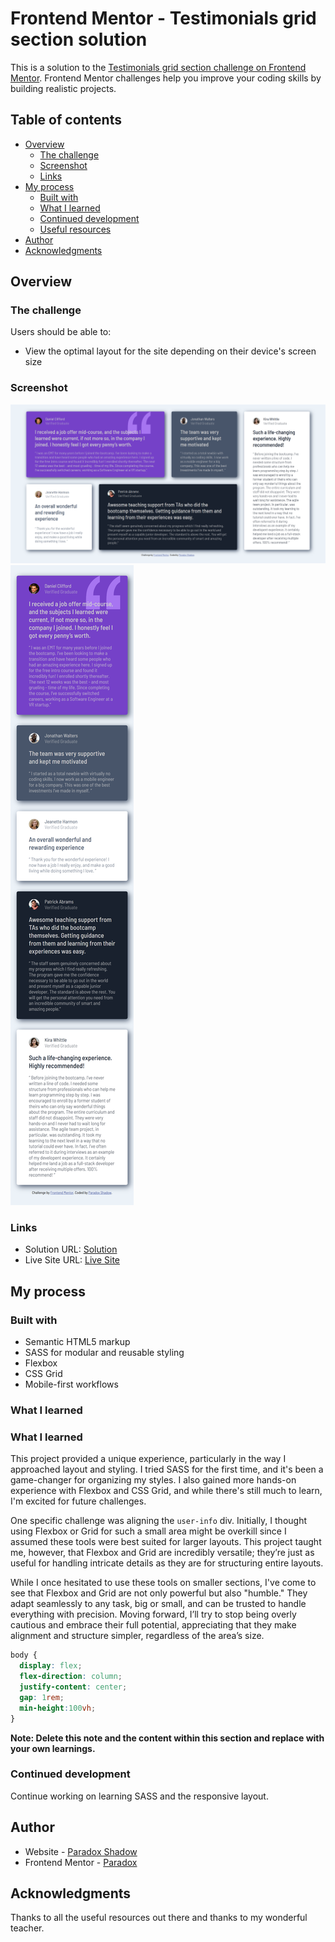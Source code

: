 # Frontend Mentor - Testimonials grid section solution

This is a solution to the [Testimonials grid section challenge on Frontend Mentor](https://www.frontendmentor.io/challenges/testimonials-grid-section-Nnw6J7Un7). Frontend Mentor challenges help you improve your coding skills by building realistic projects. 

## Table of contents

- [Overview](#overview)
  - [The challenge](#the-challenge)
  - [Screenshot](#screenshot)
  - [Links](#links)
- [My process](#my-process)
  - [Built with](#built-with)
  - [What I learned](#what-i-learned)
  - [Continued development](#continued-development)
  - [Useful resources](#useful-resources)
- [Author](#author)
- [Acknowledgments](#acknowledgments)


## Overview

### The challenge

Users should be able to:

- View the optimal layout for the site depending on their device's screen size

### Screenshot

![Desktop](./design/Desktop.png)
![Mobile](./design/Mobile.png)


### Links

- Solution URL: [Solution](https://www.frontendmentor.io/solutions/responsive-testimonial-grid-section-bz1VGxN7wk)
- Live Site URL: [Live Site](https://taresta.github.io/Testimonial-Grid-Section/)

## My process

### Built with

- Semantic HTML5 markup
- SASS for modular and reusable styling
- Flexbox
- CSS Grid
- Mobile-first workflows


### What I learned
### What I learned

This project provided a unique experience, particularly in the way I approached layout and styling. I tried SASS for the first time, and it's been a game-changer for organizing my styles. I also gained more hands-on experience with Flexbox and CSS Grid, and while there's still much to learn, I'm excited for future challenges.

One specific challenge was aligning the `user-info` div. Initially, I thought using Flexbox or Grid for such a small area might be overkill since I assumed these tools were best suited for larger layouts. This project taught me, however, that Flexbox and Grid are incredibly versatile; they’re just as useful for handling intricate details as they are for structuring entire layouts.  

While I once hesitated to use these tools on smaller sections, I've come to see that Flexbox and Grid are not only powerful but also "humble." They adapt seamlessly to any task, big or small, and can be trusted to handle everything with precision. Moving forward, I’ll try to stop being overly cautious and embrace their full potential, appreciating that they make alignment and structure simpler, regardless of the area’s size.

```css
body {
  display: flex;
  flex-direction: column;
  justify-content: center;
  gap: 1rem;
  min-height:100vh;
}
```

**Note: Delete this note and the content within this section and replace with your own learnings.**

### Continued development

Continue working on learning SASS and the responsive layout.

## Author

- Website - [Paradox Shadow](https://github.com/Taresta)
- Frontend Mentor - [Paradox](https://www.frontendmentor.io/profile/Taresta)


## Acknowledgments
Thanks to all the useful resources out there and thanks to my wonderful teacher.
